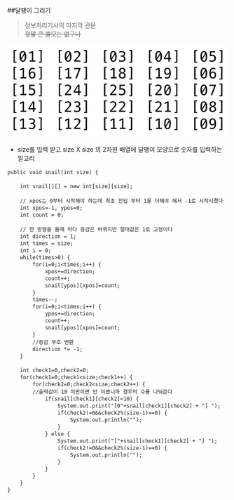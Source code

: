 ##달팽이 그리기
>정보처리기사의 마지막 관문  
><del>정말 큰 쓸모는 없구나</del>

![snail](https://github.com/Ekutz/Fast_Campus_JS/blob/master/170119/imgs/snail.png?raw=true)

- size를 입력 받고 size X size 의 2차원 배열에 달팽이 모양으로 숫자를 입력하는 알고리

```
public void snail(int size) {
	
	int snail[][] = new int[size][size];
	
	// xpos는 0부터 시작해야 하는데 최초 진입 부터 1을 더해야 해서 -1로 시작시켰다
	int xpos=-1, ypos=0;
	int count = 0;
	
	// 한 방향을 돌때 마다 증감은 바뀌지만 절대값은 1로 고정이다
	int direction = 1;
	int times = size;
	int i = 0;
	while(times>0) {
		for(i=0;i<times;i++) {
			xpos+=direction;
			count++;
			snail[ypos][xpos]=count;
		}
		times--;
		for(i=0;i<times;i++) {
			ypos+=direction;
			count++;
			snail[ypos][xpos]=count;
		}
		//증감 부호 변환
		direction *= -1;
	}
	
	int check1=0,check2=0;
	for(check1=0;check1<size;check1++) {
		for(check2=0;check2<size;check2++) {
		//출력값이 10 미만이면 안 이쁘니까 경우의 수를 나눠준다
			if(snail[check1][check2]<10) {
				System.out.print("[0"+snail[check1][check2] + "] ");
				if(check2!=0&&check2%(size-1)==0) {
					System.out.println("");
				}
			} else {
				System.out.print("["+snail[check1][check2] + "] ");
				if(check2!=0&&check2%(size-1)==0) {
					System.out.println("");
				}
			}
		}
	}
}
```